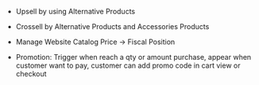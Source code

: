 - Upsell by using Alternative Products
- Crossell by Alternative Products and Accessories Products

- Manage Website Catalog Price &rarr; Fiscal Position
- Promotion: Trigger when reach a qty or amount purchase, appear when customer want to pay, customer can add promo code in cart view or checkout
